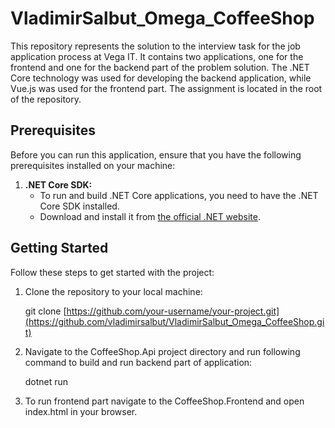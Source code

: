 # VladimirSalbut_Omega_CoffeeShop

This repository represents the solution to the interview task for the job application process at Vega IT. It contains two applications, 
one for the frontend and one for the backend part of the problem solution. The .NET Core technology was used for developing the backend 
application, while Vue.js was used for the frontend part. The assignment is located in the root of the repository.

## Prerequisites

Before you can run this application, ensure that you have the following prerequisites installed on your machine:

1. **.NET Core SDK:**
   - To run and build .NET Core applications, you need to have the .NET Core SDK installed.
   - Download and install it from [the official .NET website](https://dotnet.microsoft.com/download).

## Getting Started

Follow these steps to get started with the project:

1. Clone the repository to your local machine:

   git clone [https://github.com/your-username/your-project.git](https://github.com/vladimirsalbut/VladimirSalbut_Omega_CoffeeShop.git)

2. Navigate to the CoffeeShop.Api project directory and run following command to build and run backend part of application:

   dotnet run

3. To run frontend part navigate to the CoffeeShop.Frontend and open index.html in your browser.
